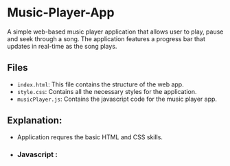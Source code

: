 # Music-Player-App

A simple web-based music player application that allows user to play, pause and seek through a song. The application features a progress bar that updates in real-time as the song plays.

## Files

- `index.html`: This file contains the structure of the web app.
- `style.css`: Contains all the necessary styles for the application.
- `musicPlayer.js`: Contains the javascript code for the music player app.

## Explanation: 
- Application requres the basic HTML and CSS skills.
- ### Javascript :
